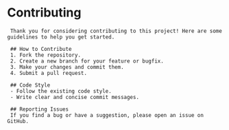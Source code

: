 # Contributing

     Thank you for considering contributing to this project! Here are some guidelines to help you get started.

     ## How to Contribute
     1. Fork the repository.
     2. Create a new branch for your feature or bugfix.
     3. Make your changes and commit them.
     4. Submit a pull request.

     ## Code Style
     - Follow the existing code style.
     - Write clear and concise commit messages.

     ## Reporting Issues
     If you find a bug or have a suggestion, please open an issue on GitHub.
